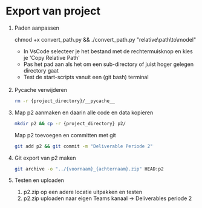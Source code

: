 # Export van project

<ol>

<li>

Paden aanpassen

chmod +x convert_path.py && ./convert_path.py "relative\path\to\model"

<ul>

<li>In VsCode selecteer je het bestand met de rechtermuisknop en kies je 'Copy Relative Path'</li>
<li>Pas het pad aan als het om een sub-directory of juist hoger gelegen directory gaat</li>
<li>Test de start-scripts vanuit een (git bash) terminal</li>

</ul>

</li>
<br>

<li>
Pycache verwijderen

```bash
rm -r {project_directory}/__pycache__
```
</li>

<li> 
Map p2 aanmaken en daarin alle code en data kopieren

```bash
mkdir p2 && cp -r {project_directory} p2/
```

Map p2 toevoegen en committen met git

```bash
git add p2 && git commit -m "Deliverable Periode 2"
```

</li>

<li>

Git export van p2 maken

```bash
git archive -o "../{voornaam}_{achternaam}.zip" HEAD:p2
```

</li>

<li>

Testen en uploaden

<ol>

<li>p2.zip op een adere locatie uitpakken en testen</li>

<li>p2.zip uploaden naar eigen Teams kanaal -> Deliverables periode 2

</li>

</ol>
